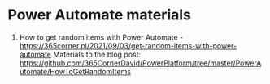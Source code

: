 # Power Automate materials

1. How to get random items with Power Automate - https://365corner.pl/2021/09/03/get-random-items-with-power-automate 
   Materials to the blog post: https://github.com/365CornerDavid/PowerPlatform/tree/master/PowerAutomate/HowToGetRandomItems
 
